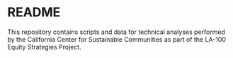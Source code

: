 # README

This repository contains scripts and data for technical analyses performed by the California Center for Sustainable Communities as part of the LA-100 Equity Strategies Project.